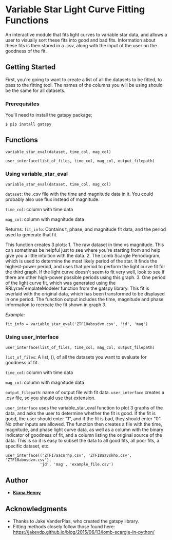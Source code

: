 # Variable Star Light Curve Fitting Functions

An interactive module that fits light curves to variable star data, and allows a user to
visually sort these fits into good and bad fits.  Information about these fits is then stored in a .csv,
along with the input of the user on the goodness of the fit.

## Getting Started

First, you're going to want to create a list of all the datasets to be fitted, to pass to the fitting tool.  The names of the columns you will be using should be the same for all datasets.

### Prerequisites

You'll need to install the gatspy package;

```
$ pip install gatspy
```

## Functions

```
variable_star_eval(dataset, time_col, mag_col)
```
```
user_interface(list_of_files, time_col, mag_col, output_filepath)
```


### Using variable_star_eval
```
variable_star_eval(dataset, time_col, mag_col)
```

`dataset`: the .csv file with the time and magnitude data in it.  You could probably also use
flux instead of magnitude.

`time_col`: column with time data

`mag_col`: column with magnitude data

Returns: `fit_info`: Contains t, phase, and magnitude fit data, and the period used to
generate that fit.

This function creates 3 plots:
      1. The raw dataset in time vs magnitude. This can sometimes be helpful just to see where
      you're starting from and help give you a little intuition with the data.
      2. The Lomb Scargle Periodogram, which is used to determine the most likely period of the star.
      It finds the highest-power period, and uses that period to perform the light curve fit for the
      third graph.  If the light curve doesn't seem to fit very well, look to see if there are other
      high-power possible periods using this graph.
      3. One period of the light curve fit, which was generated using the RRLyraeTemplateModeler
         function from the gatspy library.  This fit is overlaid with the original data, which
         has been transformed to be displayed in one period.
  The function output includes the time, magnitude and phase information to recreate the fit shown
  in graph 3.


*Example:*
```
fit_info = variable_star_eval('ZTF18abosdvm.csv', 'jd', 'mag')
```

### Using user_interface

```
user_interface(list_of_files, time_col, mag_col, output_filepath)
```

`list_of_files`: A list, (), of all the datasets you want to evaluate for goodness of fit.

`time_col`: column with time data

`mag_col`: column with magnitude data

`output_filepath`: name of output file with fit data.  `user_interface` creates a .csv file,
so you should use that extension.

`user_interface` uses the variable_star_eval function to plot 3 graphs of the data, and asks the user to determine whether the fit is good.  If the fit is good, the user should enter "1", and if the fit is bad, they should enter "0". No other inputs are allowed. The function then creates a file with the time, magnitude, and phase light curve data, as well as a column with the binary indicator of goodness of fit, and a column listing the original source of the data. This is so it is easy to subset the data to
all good fits, all poor fits, a specific dataset, etc.


```
user_interface(('ZTF17aacnrhp.csv', 'ZTF18aavskho.csv', 'ZTF18abosdvm.csv'),
               'jd', 'mag', 'example_file.csv')
```



## Author

* [**Kiana Henny**](https://github.com/hennykf)

## Acknowledgments

* Thanks to Jake VanderPlas, who created the gatspy library.
* Fitting methods closely follow those found here: https://jakevdp.github.io/blog/2015/06/13/lomb-scargle-in-python/
